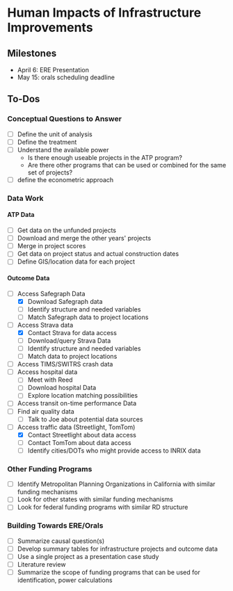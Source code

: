 # Human Impacts of Infrastructure Improvements

## Milestones

- April 6: ERE Presentation
- May 15: orals scheduling deadline

## To-Dos

### Conceptual Questions to Answer

- [ ] Define the unit of analysis
- [ ] Define the treatment
- [ ] Understand the available power
	- Is there enough useable projects in the ATP program?
	- Are there other programs that can be used or combined for the same set of projects?
- [ ] define the econometric approach

### Data Work

#### ATP Data

- [ ] Get data on the unfunded projects
- [ ] Download and merge the other years' projects
- [ ] Merge in project scores
- [ ] Get data on project status and actual construction dates
- [ ] Define GIS/location data for each project

#### Outcome Data

- [ ] Access Safegraph Data
	- [X] Download Safegraph data
	- [ ] Identify structure and needed variables
	- [ ] Match Safegraph data to project locations
- [ ] Access Strava data
	- [X] Contact Strava for data access
	- [ ] Download/query Strava Data
	- [ ] Identify structure and needed variables
	- [ ] Match data to project locations
- [ ] Access TIMS/SWITRS crash data
- [ ] Access hospital data
	- [ ] Meet with Reed
	- [ ] Download hospital Data
	- [ ] Explore location matching possibilities
- [ ] Access transit on-time performance Data
- [ ] Find air quality data
	- [ ] Talk to Joe about potential data sources
- [ ] Access traffic data (Streetlight, TomTom)
	- [X] Contact Streetlight about data access
	- [ ] Contact TomTom about data access
	- [ ] Identify cities/DOTs who might provide access to INRIX data

### Other Funding Programs

- [ ] Identify Metropolitan Planning Organizations in California with similar funding mechanisms
- [ ] Look for other states with similar funding mechanisms
- [ ] Look for federal funding programs with similar RD structure

### Building Towards ERE/Orals

- [ ] Summarize causal question(s)
- [ ] Develop summary tables for infrastructure projects and outcome data
- [ ] Use a single project as a presentation case study
- [ ] Literature review
- [ ] Summarize the scope of funding programs that can be used for identification, power calculations
